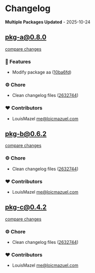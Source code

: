 # Changelog

**Multiple Packages Updated** - 2025-10-24

## pkg-a@0.8.0

[compare changes](https://github.com/LouisMazel/test-changelogen-monorepo/compare/pkg-a@0.7.0...v0.8.0)

### 🚀 Features

- Modify package aa ([10ba6fd](https://github.com/LouisMazel/test-changelogen-monorepo/commit/10ba6fd))

### ⚙️ Chore

- Clean changelog files ([2632744](https://github.com/LouisMazel/test-changelogen-monorepo/commit/2632744))

### ❤️ Contributors

- LouisMazel <me@loicmazuel.com>

## pkg-b@0.6.2

[compare changes](https://github.com/LouisMazel/test-changelogen-monorepo/compare/pkg-b@0.6.1...v0.6.2)

### ⚙️ Chore

- Clean changelog files ([2632744](https://github.com/LouisMazel/test-changelogen-monorepo/commit/2632744))

### ❤️ Contributors

- LouisMazel <me@loicmazuel.com>

## pkg-c@0.4.2

[compare changes](https://github.com/LouisMazel/test-changelogen-monorepo/compare/pkg-c@0.4.1...v0.4.2)

### ⚙️ Chore

- Clean changelog files ([2632744](https://github.com/LouisMazel/test-changelogen-monorepo/commit/2632744))

### ❤️ Contributors

- LouisMazel <me@loicmazuel.com>
